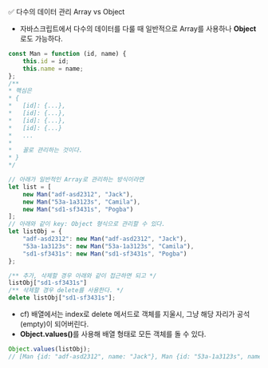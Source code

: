 ✅ 다수의 데이터 관리 Array vs Object
* 자바스크립트에서 다수의 데이터를 다룰 때 일반적으로 Array를 사용하나 <b>Object</b>로도 가능하다.
```javascript
const Man = function (id, name) {
    this.id = id;
    this.name = name;
};
/**
* 핵심은
* {
*   [id]: {...},
*   [id]: {...},
*   [id]: {...},
*   [id]: {...}
*   ...
*   
*   꼴로 관리하는 것이다.
* }
*/

// 아래가 일반적인 Array로 관리하는 방식이라면
let list = [
    new Man("adf-asd2312", "Jack"),
    new Man("53a-1a3123s", "Camila"),
    new Man("sd1-sf3431s", "Pogba")
];
// 아래와 같이 key: Object 형식으로 관리할 수 있다.
let listObj = {
    "adf-asd2312": new Man("adf-asd2312", "Jack"),
    "53a-1a3123s": new Man("53a-1a3123s", "Camila"),
    "sd1-sf3431s": new Man("sd1-sf3431s", "Pogba")
};

/** 추가, 삭제할 경우 아래와 같이 접근하면 되고 */
listObj["sd1-sf3431s"]
/** 삭제할 경우 delete를 사용한다. */
delete listObj["sd1-sf3431s"];
```
* cf) 배열에서는 index로 delete 메서드로 객체를 지울시, 그냥 해당 자리가 공석(empty)이 되어버린다.
* <b>Object.values()</b>를 사용해 배열 형태로 모든 객체를 돌 수 있다.
```javascript
Object.values(listObj);
// [Man {id: "adf-asd2312", name: "Jack"}, Man {id: "53a-1a3123s", name: "Camila"}, Man {id: "sd1-sf3431s", name: "Pogba"}]
```
